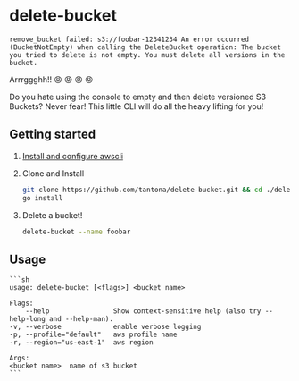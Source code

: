 # delete-bucket

```
remove_bucket failed: s3://foobar-12341234 An error occurred (BucketNotEmpty) when calling the DeleteBucket operation: The bucket you tried to delete is not empty. You must delete all versions in the bucket.
```

Arrrggghh!! 😡 😡 😡 😡

Do you hate using the console to empty and then delete versioned S3 Buckets?  Never fear! This little CLI will do all the heavy lifting for you!


## Getting started 

1. [Install and configure awscli](https://docs.aws.amazon.com/cli/latest/userguide/installing.html)

1. Clone and Install

    ```sh
    git clone https://github.com/tantona/delete-bucket.git && cd ./delete-bucket
    go install
    ```

1. Delete a bucket!

    ```sh
    delete-bucket --name foobar
    ```

## Usage

    ```sh
    usage: delete-bucket [<flags>] <bucket name>

    Flags:
        --help                Show context-sensitive help (also try --help-long and --help-man).
    -v, --verbose             enable verbose logging
    -p, --profile="default"   aws profile name
    -r, --region="us-east-1"  aws region

    Args:
    <bucket name>  name of s3 bucket
    ```

